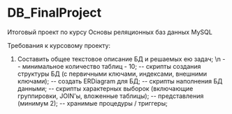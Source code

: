 # DB_FinalProject
Итоговый проект по курсу Основы реляционных баз данных MySQL

Требования к курсовому проекту:

1. Составить общее текстовое описание БД и решаемых ею задач; \n
-- минимальное количество таблиц - 10;
-- скрипты создания структуры БД (с первичными ключами, индексами, внешними ключами);
-- создать ERDiagram для БД;
-- скрипты наполнения БД данными;
-- скрипты характерных выборок (включающие группировки, JOIN'ы, вложенные таблицы);
-- представления (минимум 2);
-- хранимые процедуры / триггеры;
